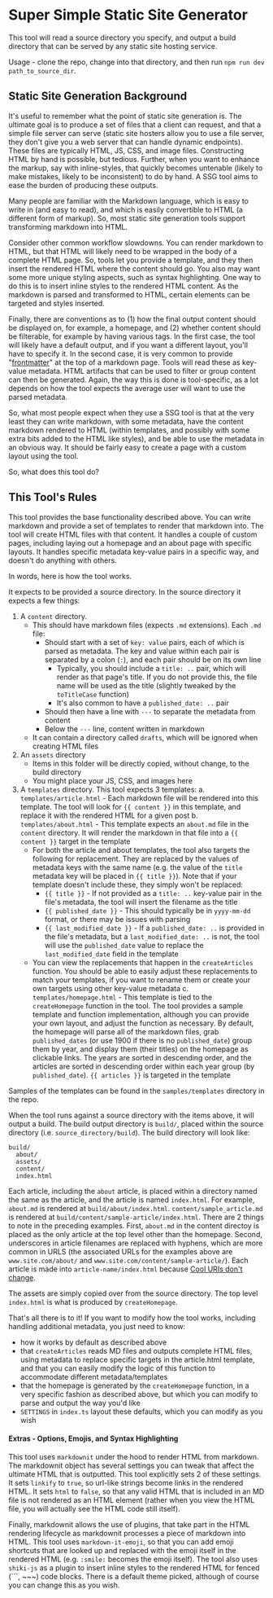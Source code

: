 # Super Simple Static Site Generator

This tool will read a source directory you specify, and output a build directory that can be served by any static site hosting service.

Usage - clone the repo, change into that directory, and then run `npm run dev path_to_source_dir`.

## Static Site Generation Background

It's useful to remember what the point of static site generation is. The ultimate goal is to produce a set of files that a client can request, and that a simple file server can serve (static site hosters allow you to use a file server, they don't give you a web server that can handle dynamic endpoints). These files are typically HTML, JS, CSS, and image files. Constructing HTML by hand is possible, but tedious. Further, when you want to enhance the markup, say with inline-styles, that quickly becomes untenable (likely to make mistakes, likely to be inconsistent) to do by hand. A SSG tool aims to ease the burden of producing these outputs.

Many people are familiar with the Markdown language, which is easy to write in (and easy to read), and which is easily convertible to HTML (a different form of markup). So, most static site generation tools support transforming markdown into HTML.

Consider other common workflow slowdowns. You can render markdown to HTML, but that HTML will likely need to be wrapped in the body of a complete HTML page. So, tools let you provide a template, and they then insert the rendered HTML where the content should go. You also may want some more unique styling aspects, such as syntax highlighting. One way to do this is to insert inline styles to the rendered HTML content. As the markdown is parsed and transformed to HTML, certain elements can be targeted and styles inserted.

Finally, there are conventions as to (1) how the final output content should be displayed on, for example, a homepage, and (2) whether content should be filterable, for example by having various tags. In the first case, the tool will likely have a default output, and if you want a different layout, you'll have to specify it. In the second case, it is very common to provide "[frontmatter](https://www.reddit.com/r/ObsidianMD/comments/15hr7ix/frontmatter/)" at the top of a markdown page. Tools will read these as key-value metadata. HTML artifacts that can be used to filter or group content can then be generated. Again, the way this is done is tool-specific, as a lot depends on how the tool expects the average user will want to use the parsed metadata.

So, what most people expect when they use a SSG tool is that at the very least they can write markdown, with some metadata, have the content markdown rendered to HTML (within templates, and possibly with some extra bits added to the HTML like styles), and be able to use the metadata in an obvious way. It should be fairly easy to create a page with a custom layout using the tool.

So, what does this tool do?

## This Tool's Rules

This tool provides the base functionality described above. You can write markdown and provide a set of templates to render that markdown into. The tool will create HTML files with that content. It handles a couple of custom pages, including laying out a homepage and an about page with specific layouts. It handles specific metadata key-value pairs in a specific way, and doesn't do anything with others.

In words, here is how the tool works.

It expects to be provided a source directory. In the source directory it expects a few things:

1. A `content` directory.
   - This should have markdown files (expects `.md` extensions). Each `.md` file:
     - Should start with a set of `key: value` pairs, each of which is parsed as metadata. The key and value within each pair is separated by a colon (`:`), and each pair should be on its own line
       - Typically, you should include a `title: ..` pair, which will render as that page's title. If you do not provide this, the file name will be used as the title (slightly tweaked by the `toTitleCase` function)
       - It's also common to have a `published_date: ..` pair
     - Should then have a line with `---` to separate the metadata from content
     - Below the `---` line, content written in markdown
   - It can contain a directory called `drafts`, which will be ignored when creating HTML files
2. An `assets` directory
   - Items in this folder will be directly copied, without change, to the build directory
   - You might place your JS, CSS, and images here
3. A `templates` directory. This tool expects 3 templates:
   a. `templates/article.html` - Each markdown file will be rendered into this template. The tool will look for `{{ content }}` in this template, and replace it with the rendered HTML for a given post
   b. `templates/about.html` - This template expects an `about.md` file in the `content` directory. It will render the markdown in that file into a `{{ content }}` target in the template
   - For both the article and about templates, the tool also targets the following for replacement. They are replaced by the values of metadata keys with the same name (e.g. the value of the `title` metadata key will be placed in `{{ title }}`). Note that if your template doesn't include these, they simply won't be replaced:
     - `{{ title }}` - If not provided as a `title: ..` key-value pair in the file's metadata, the tool will insert the filename as the title
     - `{{ published_date }}` - This should typically be in `yyyy-mm-dd` format, or there may be issues with parsing
     - `{{ last_modified_date }}` - If a `published_date: ..` is provided in the file's metadata, but a `last_modified_date: ..` is not, the tool will use the `published_date` value to replace the `last_modified_date` field in the template
   - You can view the replacements that happen in the `createArticles` function. You should be able to easily adjust these replacements to match your templates, if you want to rename them or create your own targets using other key-value metadata
     c. `templates/homepage.html` - This template is tied to the `createHomepage` function in the tool. The tool provides a sample template and function implementation, although you can provide your own layout, and adjust the function as necessary. By default, the homepage will parse all of the markdown files, grab `published_dates` (or use 1900 if there is no `published_date`) group them by year, and display them (their titles) on the homepage as clickable links. The years are sorted in descending order, and the articles are sorted in descending order within each year group (by `published_date`). `{{ articles }}` is targeted in the template

Samples of the templates can be found in the `samples/templates` directory in the repo.

When the tool runs against a source directory with the items above, it will output a build. The build output directory is `build/`, placed within the source directory (i.e. `source_directory/build`). The build directory will look like:

```
build/
  about/
  assets/
  content/
  index.html
```

Each article, including the `about` article, is placed within a directory named the same as the article, and the article is named `index.html`. For example, `about.md` is rendered at `build/about/index.html`. `content/sample_article.md` is rendered at `build/content/sample-article/index.html`. There are 2 things to note in the preceding examples. First, `about.md` in the content directoy is placed as the only article at the top level other than the homepage. Second, underscores in article filenames are replaced with hyphens, which are more common in URLS (the associated URLs for the examples above are `www.site.com/about/` and `www.site.com/content/sample-article/`). Each article is made into `article-name/index.html` because [Cool URIs don't change](https://www.w3.org/Provider/Style/URI).

The assets are simply copied over from the source directory. The top level `index.html` is what is produced by `createHomepage`.

That's all there is to it! If you want to modify how the tool works, including handling additional metadata, you just need to know:

- how it works by default as described above
- that `createArticles` reads MD files and outputs complete HTML files, using metadata to replace specific targets in the article.html template, and that you can easily modify the logic of this function to accommodate different metadata/templates
- that the homepage is generated by the `createHomepage` function, in a very specific fashion as described above, but which you can modify to parse and output the way you'd like
- `SETTINGS` in `index.ts` layout these defaults, which you can modify as you wish

#### Extras - Options, Emojis, and Syntax Highlighting
This tool uses `markdownit` under the hood to render HTML from markdown. The markdownit object has several settings you can tweak that affect the ultimate HTML that is outputted. This tool explicitly sets 2 of these settings. It sets `linkify` to `true`, so url-like strings become links in the rendered HTML. It sets `html` to `false`, so that any valid HTML that is included in an MD file is not rendered as an HTML element (rather when you view the HTML file, you will actually see the HTML code still itself).

Finally, markdownit allows the use of plugins, that take part in the HTML rendering lifecycle as markdownit processes a piece of markdown into HTML. This tool uses `markdown-it-emoji`, so that you can add emoji shortcuts that are looked up and replaced with the emoji itself in the rendered HTML (e.g. `:smile:` becomes the emoji itself). The tool also uses `shiki-js` as a plugin to insert inline styles to the rendered HTML for fenced (```, ~~~) code blocks. There is a default theme picked, although of course you can change this as you wish.
